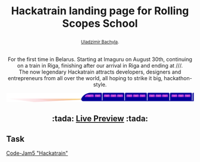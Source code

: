<h1 align="center">Hackatrain landing page for Rolling Scopes School</h1>

<div align="center">
  <sub>
    <a href="https://github.com/Bachyla">Uladzimir Bachyla</a>.
  </sub>
</div>

<br/>

<div align="center">
  <p>
  For the first time in Belarus. Starting at Imaguru on August 30th, continuing on a train in Riga, finishing after our arrival in Riga and ending at ///. <br>
  The now legendary Hackatrain attracts developers, designers and entrepreneurs from all over the world, all hoping to strike it big, hackathon-style.
  </p>
  <img src="https://github.com/Bachyla/Rolling-Scopes-School/blob/master/Stage%202/Code-Jam5/images/railroad/train.png" alt="Train">
  <h2>
    :tada: <a href="https://rawgit.com/Bachyla/Rolling-Scopes-School/master/Stage%202/Code-Jam5/index.html">Live Preview<a> :tada:
  </h2>
</div>

## Task
<a href="https://github.com/rolling-scopes-school/tasks/blob/2018-Q1/tasks/markup-1.md">Code-Jam5  "Hackatrain"</a>
